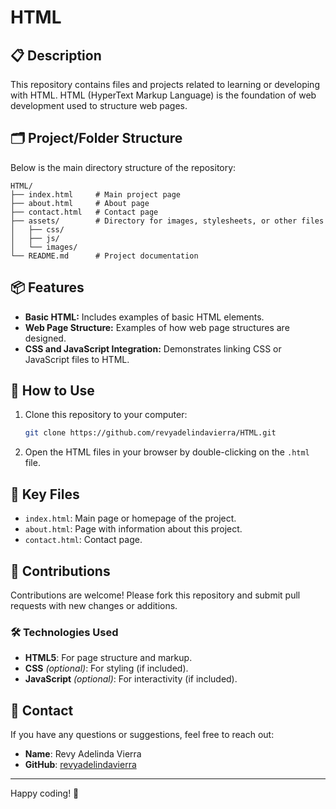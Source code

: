 # HTML 

## 📋 Description
This repository contains files and projects related to learning or developing with HTML. HTML (HyperText Markup Language) is the foundation of web development used to structure web pages.

## 🗂️ Project/Folder Structure
Below is the main directory structure of the repository:

```
HTML/
├── index.html     # Main project page
├── about.html     # About page
├── contact.html   # Contact page
├── assets/        # Directory for images, stylesheets, or other files
│   ├── css/
│   ├── js/
│   └── images/
└── README.md      # Project documentation
```

## 📦 Features
- **Basic HTML:** Includes examples of basic HTML elements.
- **Web Page Structure:** Examples of how web page structures are designed.
- **CSS and JavaScript Integration:** Demonstrates linking CSS or JavaScript files to HTML.

## 🚀 How to Use
1. Clone this repository to your computer:
   ```bash
   git clone https://github.com/revyadelindavierra/HTML.git
   ```
2. Open the HTML files in your browser by double-clicking on the `.html` file.

## 📂 Key Files
- `index.html`: Main page or homepage of the project.
- `about.html`: Page with information about this project.
- `contact.html`: Contact page.

## 🤝 Contributions
Contributions are welcome! Please fork this repository and submit pull requests with new changes or additions.

### 🛠️ Technologies Used
- **HTML5**: For page structure and markup.
- **CSS** *(optional)*: For styling (if included).
- **JavaScript** *(optional)*: For interactivity (if included).

## 📧 Contact
If you have any questions or suggestions, feel free to reach out:
- **Name**: Revy Adelinda Vierra
- **GitHub**: [revyadelindavierra](https://github.com/revyadelindavierra)

---

Happy coding! 🚀
